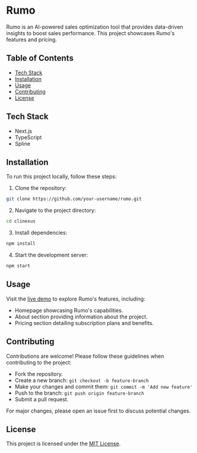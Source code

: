 # Rumo

Rumo is an AI-powered sales optimization tool that provides data-driven insights to boost sales performance. This project showcases Rumo's features and pricing.

## Table of Contents

- [Tech Stack](#tech-stack)
- [Installation](#installation)
- [Usage](#usage)
- [Contributing](#contributing)
- [License](#license)

## Tech Stack

- Next.js
- TypeScript
- Spline

## Installation

To run this project locally, follow these steps:

1. Clone the repository:

```bash
git clone https://github.com/your-username/rumo.git
```

2. Navigate to the project directory:

```bash
cd clinexus
```

3. Install dependencies:

```bash
npm install
```

4. Start the development server:

```bash
npm start
```

## Usage

Visit the [live demo](https://rumo.vercel.app/) to explore Rumo's features, including:

- Homepage showcasing Rumo's capabilities.
- About section providing information about the project.
- Pricing section detailing subscription plans and benefits.

## Contributing

Contributions are welcome! Please follow these guidelines when contributing to the project:

- Fork the repository.
- Create a new branch: `git checkout -b feature-branch`
- Make your changes and commit them: `git commit -m 'Add new feature'`
- Push to the branch: `git push origin feature-branch`
- Submit a pull request.

For major changes, please open an issue first to discuss potential changes.

## License

This project is licensed under the [MIT License](LICENSE).
```

